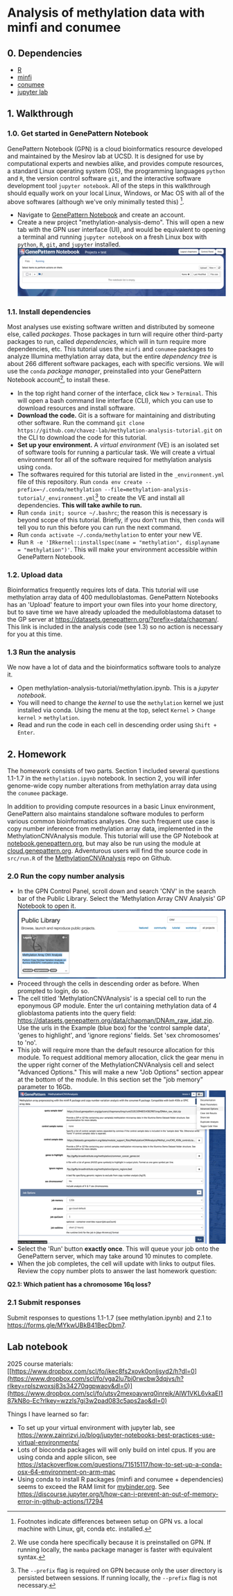 # Analysis of methylation data with minfi and conumee

<!--[![Binder](http://mybinder.org/badge_logo.svg)](http://mybinder.org/v2/gh/chavez-lab/methylation-analysis-tutorial/HEAD?filepath=methylation.ipynb)-->

## 0. Dependencies
- [R](https://www.r-project.org/)
- [minfi](https://bioconductor.org/packages/devel/bioc/vignettes/minfi/inst/doc/minfi.html)
- [conumee](https://bioconductor.org/packages/devel/bioc/vignettes/conumee/inst/doc/conumee.html)
- [jupyter lab](https://jupyter.org/try-jupyter/lab/?path=notebooks%2FIntro.ipynb)

## 1. Walkthrough
### 1.0. Get started in GenePattern Notebook
GenePattern Notebook (GPN) is a cloud bioinformatics resource developed and maintained by the Mesirov lab at UCSD. It is designed for use by computational experts and newbies alike, and provides compute resources, a standard Linux operating system (OS), the programming languages `python` and `R`, the version control software `git`, and the interactive software development tool `jupyter notebook`. All of the steps in this walkthrough should equally work on your local Linux, Windows, or Mac OS with all of the above softwares (although we've only minimally tested this) [^1].
- Navigate to [GenePattern Notebook](https://notebook.genepattern.org/) and create an account.
- Create a new project "methylation-analysis-demo". This will open a new tab with the GPN user interface (UI), and would be equivalent to opening a terminal and running `jupyter notebook` on a fresh Linux box with `python`, `R`, `git`, and `jupyter` installed.
![screenshot](gpnui_empty.png)

### 1.1. Install dependencies
Most analyses use existing software written and distributed by someone else, called *packages*. Those packages in turn will require other third-party packages to run, called *dependencies*, which will in turn require more dependencies, etc. This tutorial uses the `minfi` and `conumee` packages to analyze Illumina methylation array data, but the entire *dependency tree* is about 266 different software packages, each with specific versions. We will use the `conda` *package manager*, preinstalled into your GenePattern Notebook account[^2], to install these.
- In the top right hand corner of the interface, click `New` > `Terminal`. This will open a bash command line interface (CLI), which you can use to download resources and install software.
- **Download the code.** Git is a software for maintaining and distributing other software. Run the command `git clone https://github.com/chavez-lab/methylation-analysis-tutorial.git` on the CLI to download the code for this tutorial.
- **Set up your environment.** A *virtual environment* (VE) is an isolated set of software tools for running a particular task. We will create a virtual environment for all of the software required for methylation analysis using `conda`.
- The softwares required for this tutorial are listed in the `_environment.yml` file of this repository. Run `conda env create --prefix=~/.conda/methylation --file=methylation-analysis-tutorial/_environment.yml`[^3] to create the VE and install all dependencies. **This will take awhile to run.**
- Run `conda init; source ~/.bashrc`; the reason this is necessary is beyond scope of this tutorial. Briefly, if you don't run this, then `conda` will tell you to run this before you can run the next command.
- Run `conda activate ~/.conda/methylation` to enter your new VE.
- Run `R -e 'IRkernel::installspec(name = "methylation", displayname = "methylation")'`. This will make your environment accessible within GenePattern Notebook.

### 1.2. Upload data
Bioinformatics frequently requires lots of data. This tutorial will use methylation array data of 400 medulloblastomas. GenePattern Notebooks has an 'Upload' feature to import your own files into your home directory, but to save time we have already uploaded the medulloblastoma dataset to the GP server at https://datasets.genepattern.org/?prefix=data/chapman/. This link is included in the analysis code (see 1.3) so no action is necessary for you at this time.

### 1.3 Run the analysis
We now have a lot of data and the bioinformatics software tools to analyze it. 
- Open methylation-analysis-tutorial/methylation.ipynb. This is a *jupyter notebook*.
- You will need to change the *kernel* to use the `methylation` kernel we just installed via conda. Using the menu at the top, select `Kernel` > `Change kernel` > `methylation`.
- Read and run the code in each cell in descending order using `Shift + Enter`.

## 2. Homework
The homework consists of two parts. Section 1 included several questions 1.1-1.7 in the `methylation.ipynb` notebook. In section 2, you will infer genome-wide copy number alterations from methylation array data using the `conumee` package.

In addition to providing compute resources in a basic Linux environment, GenePattern also maintains standalone software modules to perform various common bioinformatics analyses. One such frequent use case is copy number inference from methylation array data, implemented in the MethylationCNVAnalysis module. This tutorial will use the GP Notebook at [notebook.genepattern.org](https://notebook.genepattern.org/), but may also be run using the module at [cloud.genepattern.org](https://cloud.genepattern.org/). Adventurous users will find the source code in `src/run.R` of the [MethylationCNVAnalysis](https://github.com/genepattern/MethylationCNVAnalysis/tree/f921fa141c6a3e05031b3b51f1af72a8c0774211) repo on Github.

### 2.0 Run the copy number analysis
- In the GPN Control Panel, scroll down and search 'CNV' in the search bar of the Public Library. Select the 'Methylation Array CNV Analysis' GP Notebook to open it.
![screenshot](cnv_search.png)
- Proceed through the cells in descending order as before. When prompted to login, do so.
- The cell titled 'MethylationCNVAnalysis' is a special cell to run the eponymous GP module. Enter the url containing methylation data of 4 glioblastoma patients into the query field: https://datasets.genepattern.org/data/chapman/DNAm_raw_idat.zip. Use the urls in the Example (blue box) for the 'control sample data', 'genes to highlight', and 'ignore regions' fields. Set 'sex chromosomes' to 'no'.
- This job will require more than the default resource allocation for this module. To request additional memory allocation, click the gear menu in the upper right corner of the MethylationCNVAnalysis cell and select "Advanced Options." This will make a new "Job Options" section appear at the bottom of the module. In this section set the "job memory" parameter to 16Gb. ![screenshot](advanced_options.png)
- Select the 'Run' button **exactly once**. This will queue your job onto the GenePattern server, which may take around 10 minutes to complete.
- When the job completes, the cell will update with links to output files. Review the copy number plots to answer the last homework question:

**Q2.1: Which patient has a chromosome 16q loss?**

### 2.1 Submit responses
Submit responses to questions 1.1-1.7 (see methylation.ipynb) and 2.1 to https://forms.gle/MYkwUBkB41BecDbm7.

## Lab notebook
2025 course materials: [[https://www.dropbox.com/scl/fo/ikec8fs2xovk0onljsyd2/h?dl=0](https://www.dropbox.com/scl/fo/vga2lu7bj0rwcbw3dqjvs/h?rlkey=rplszwoxsj83s34270qgpwaov&dl=0)](https://www.dropbox.com/scl/fo/utsv2mexoaywrq0inrejk/AIW1VKL6vkaEI187kN8o-Ec?rlkey=wzzls7gi3w2pad083c5aps2ao&dl=0)

Things I have learned so far:
- To set up your virtual environment with jupyter lab, see 
https://www.zainrizvi.io/blog/jupyter-notebooks-best-practices-use-virtual-environments/
- Lots of bioconda packages will will only build on intel cpus. If you are using conda and 
apple silicon, see 
https://stackoverflow.com/questions/71515117/how-to-set-up-a-conda-osx-64-environment-on-arm-mac
- Using conda to install R packages (minfi and conumee + dependencies) seems to exceed the 
RAM limit for [mybinder.org](mybinder.org). See 
https://discourse.jupyter.org/t/how-can-i-prevent-an-out-of-memory-error-in-github-actions/17294


[^1]: Footnotes indicate differences between setup on GPN vs. a local machine with Linux, git, conda etc. installed.
[^2]: We use conda here specifically because it is preinstalled on GPN. If running locally, the `mamba` package manager is faster with equivalent syntax.
[^3]: The `--prefix` flag is required on GPN because only the user directory is persisted between sessions. If running locally, the `--prefix` flag is not necessary.

